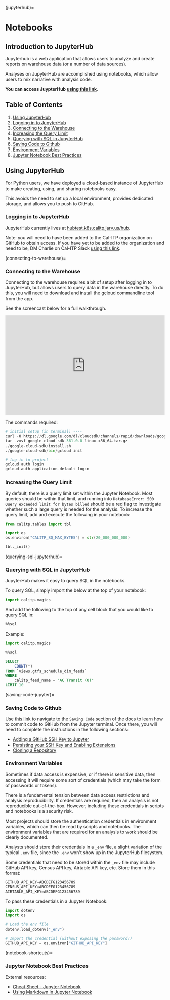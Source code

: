 (jupyterhub)=
# Notebooks

## Introduction to JupyterHub
Jupyterhub is a web application that allows users to analyze and create reports on warehouse data (or a number of data sources).

Analyses on JupyterHub are accomplished using notebooks, which allow users to mix narrative with analysis code.

**You can access JuypterHub [using this link](https://hubtest.k8s.calitp.jarv.us/)**.

## Table of Contents
1. [Using JupyterHub](#using-jupyterhub)
1. [Logging in to JupyterHub](#logging-in-to-jupyterhub)
1. [Connecting to the Warehouse](#connecting-to-the-warehouse)
1. [Increasing the Query Limit](#increasing-the-query-limit)
1. [Querying with SQL in JupyterHub](querying-sql-jupyterhub)
1. [Saving Code to Github](saving-code-jupyter)
1. [Environment Variables](#environment-variables)
1. [Jupyter Notebook Best Practices](notebook-shortcuts)

## Using JupyterHub
For Python users, we have deployed a cloud-based instance of JupyterHub to make creating, using, and sharing notebooks easy.

This avoids the need to set up a local environment, provides dedicated storage, and allows you to push to GitHub.

### Logging in to JupyterHub

JupyterHub currently lives at [hubtest.k8s.calitp.jarv.us/hub](https://hubtest.k8s.calitp.jarv.us/hub/).

Note: you will need to have been added to the Cal-ITP organization on GitHub to obtain access. If you have yet to be added to the organization and need to be, DM Charlie on Cal-ITP Slack <a href="https://cal-itp.slack.com/team/U027GAVHFST" target="_blank">using this link</a>.

(connecting-to-warehouse)=
### Connecting to the Warehouse

Connecting to the warehouse requires a bit of setup after logging in to JupyterHub, but allows users to query data in the warehouse directly.
To do this, you will need to download and install the gcloud commandline tool from the app.

See the screencast below for a full walkthrough.

<div style="position: relative; padding-bottom: 62.5%; height: 0;"><iframe src="https://www.loom.com/embed/6883b0bf9c8b4547a93d00bc6ba45b6d" frameborder="0" webkitallowfullscreen mozallowfullscreen allowfullscreen style="position: absolute; top: 0; left: 0; width: 100%; height: 100%;"></iframe></div>


The commands required:
```python
# initial setup (in terminal) ----
curl -O https://dl.google.com/dl/cloudsdk/channels/rapid/downloads/google-cloud-sdk-361.0.0-linux-x86_64.tar.gz
tar -zxvf google-cloud-sdk-361.0.0-linux-x86_64.tar.gz
./google-cloud-sdk/install.sh
./google-cloud-sdk/bin/gcloud init

# log in to project ----
gcloud auth login
gcloud auth application-default login
```

### Increasing the Query Limit

By default, there is a query limit set within the Jupyter Notebook. Most queries should be within that limit, and running into `DatabaseError: 500 Query exceeded limit for bytes billed` should be a red flag to investigate whether such a large query is needed for the analysis. To increase the query limit, add and execute the following in your notebook:

```python
from calitp.tables import tbl

import os
os.environ["CALITP_BQ_MAX_BYTES"] = str(20_000_000_000)

tbl._init()
```

(querying-sql-jupyterhub)=
### Querying with SQL in JupyterHub

JupyterHub makes it easy to query SQL in the notebooks.

To query SQL, simply import the below at the top of your notebook:

```python
import calitp.magics
```
And add the following to the top of any cell block that you would like to query SQL in:

```sql
%%sql
```

Example:

```python
import calitp.magics
```
```sql
%%sql

SELECT
    COUNT(*)
FROM `views.gtfs_schedule_dim_feeds`
WHERE
    calitp_feed_name = "AC Transit (0)"
LIMIT 10
```
(saving-code-jupyter)=
### Saving Code to Github
Use [this link](committing-from-jupyterhub) to navigate to the `Saving Code` section of the docs to learn how to commit code to GitHub from the Jupyter terminal. Once there, you will need to complete the instructions in the following sections:
* [Adding a GitHub SSH Key to Jupyter](adding-ssh-to-jupyter)
* [Persisting your SSH Key and Enabling Extensions](persisting-ssh-and-extensions)
* [Cloning a Repository](cloning-a-repository)

### Environment Variables

Sometimes if data access is expensive, or if there is sensitive data, then accessing it will require some sort of credentials (which may take the form of passwords or tokens).

There is a fundamental tension between data access restrictions and analysis reproducibility. If credentials are required, then an analysis is not reproducible out-of-the-box. However, including these credentials in scripts and notebooks is a security risk.

Most projects should store the authentication credentials in environment variables, which can then be read by scripts and notebooks. The environment variables that are required for an analysis to work should be clearly documented.

Analysts should store their credentials in a `_env` file, a slight variation of the typical `.env` file, since the `.env` won't show up in the JupyterHub filesystem.

Some credentials that need to be stored within the `_env` file may include GitHub API key, Census API key, Airtable API key, etc. Store them in this format:

```python
GITHUB_API_KEY=ABCDEFG123456789
CENSUS_API_KEY=ABCDEFG123456789
AIRTABLE_API_KEY=ABCDEFG123456789
```

To pass these credentials in a Jupyter Notebook:
```python
import dotenv
import os

# Load the env file
dotenv.load_dotenv("_env")

# Import the credential (without exposing the password!)
GITHUB_API_KEY = os.environ["GITHUB_API_KEY"]
```

(notebook-shortcuts)=
### Jupyter Notebook Best Practices

External resources:
* [Cheat Sheet - Jupyter Notebook ](https://defkey.com/jupyter-notebook-shortcuts?pdf=true&modifiedDate=20200909T053706)
* [Using Markdown in Jupyter Notebook](https://www.datacamp.com/community/tutorials/markdown-in-jupyter-notebook)
